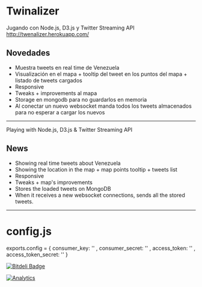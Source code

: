 Twinalizer
==========

Jugando con Node.js, D3.js y Twitter Streaming API
http://twenalizer.herokuapp.com/

Novedades
---------

* Muestra tweets en real time de Venezuela
* Visualización en el mapa + tooltip del tweet en los puntos del mapa + listado de tweets cargados
* Responsive
* Tweaks + improvements al mapa
* Storage en mongodb para no guardarlos en memoria
* Al conectar un nuevo websocket manda todos los tweets almacenados para no esperar a cargar los nuevos

------------------------------------------------------------------------------

Playing with Node.js, D3.js & Twitter Streaming API

News
----

* Showing real time tweets about Venezuela
* Showing the location in the map + map points tooltip + tweets list
* Responsive
* Tweaks + map's improvements 
* Stores the loaded tweets on MongoDB
* When it receives a new websocket connections, sends all the stored tweets.

------------------------------------------------------------------------------

config.js
=========

exports.config = {
    consumer_key:         ''
  , consumer_secret:      ''
  , access_token:         ''
  , access_token_secret:  ''
}



[![Bitdeli Badge](https://d2weczhvl823v0.cloudfront.net/glena/twinalizer/trend.png)](https://bitdeli.com/free "Bitdeli Badge")

[![Analytics](https://ga-beacon.appspot.com/UA-47245206-1/glena/twinalizer)](https://github.com/glena/twinalizer)
